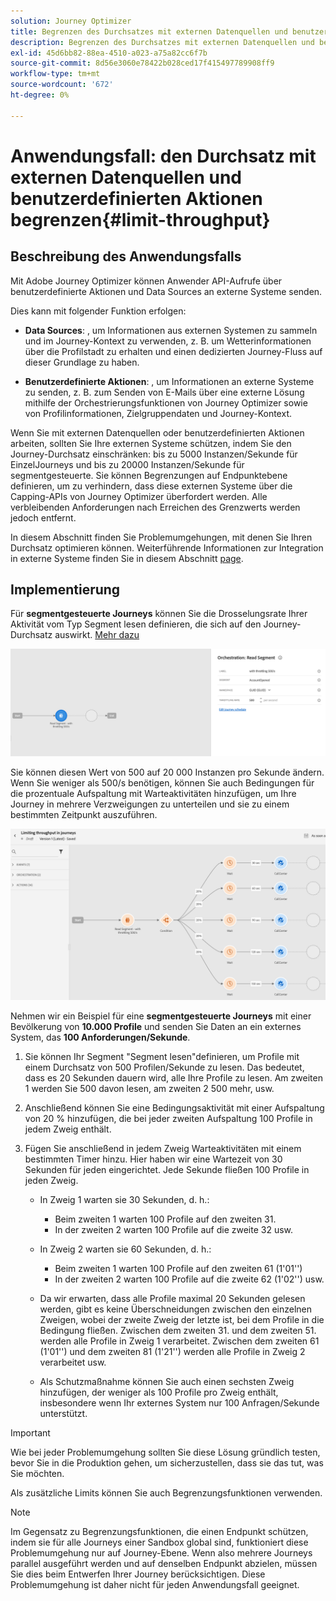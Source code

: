 ```yaml
---
solution: Journey Optimizer
title: Begrenzen des Durchsatzes mit externen Datenquellen und benutzerdefinierten Aktionen
description: Begrenzen des Durchsatzes mit externen Datenquellen und benutzerdefinierten Aktionen
exl-id: 45d6bb82-88ea-4510-a023-a75a82cc6f7b
source-git-commit: 8d56e3060e78422b028ced17f415497789908ff9
workflow-type: tm+mt
source-wordcount: '672'
ht-degree: 0%

---
```


# Anwendungsfall: den Durchsatz mit externen Datenquellen und benutzerdefinierten Aktionen begrenzen{#limit-throughput}

## Beschreibung des Anwendungsfalls

Mit Adobe Journey Optimizer können Anwender API-Aufrufe über benutzerdefinierte Aktionen und Data Sources an externe Systeme senden.

Dies kann mit folgender Funktion erfolgen:

* **Data Sources**: , um Informationen aus externen Systemen zu sammeln und im Journey-Kontext zu verwenden, z. B. um Wetterinformationen über die Profilstadt zu erhalten und einen dedizierten Journey-Fluss auf dieser Grundlage zu haben.

* **Benutzerdefinierte Aktionen**: , um Informationen an externe Systeme zu senden, z. B. zum Senden von E-Mails über eine externe Lösung mithilfe der Orchestrierungsfunktionen von Journey Optimizer sowie von Profilinformationen, Zielgruppendaten und Journey-Kontext.

Wenn Sie mit externen Datenquellen oder benutzerdefinierten Aktionen arbeiten, sollten Sie Ihre externen Systeme schützen, indem Sie den Journey-Durchsatz einschränken: bis zu 5000 Instanzen/Sekunde für EinzelJourneys und bis zu 20000 Instanzen/Sekunde für segmentgesteuerte. Sie können Begrenzungen auf Endpunktebene definieren, um zu verhindern, dass diese externen Systeme über die Capping-APIs von Journey Optimizer überfordert werden. Alle verbleibenden Anforderungen nach Erreichen des Grenzwerts werden jedoch entfernt.

In diesem Abschnitt finden Sie Problemumgehungen, mit denen Sie Ihren Durchsatz optimieren können. Weiterführende Informationen zur Integration in externe Systeme finden Sie in diesem Abschnitt [page](../configuration/external-systems.md).

## Implementierung

Für **segmentgesteuerte Journeys** können Sie die Drosselungsrate Ihrer Aktivität vom Typ Segment lesen definieren, die sich auf den Journey-Durchsatz auswirkt.  [Mehr dazu](../building-journeys/read-segment.md)

![](assets/limit-throughput-1.png)

Sie können diesen Wert von 500 auf 20 000 Instanzen pro Sekunde ändern. Wenn Sie weniger als 500/s benötigen, können Sie auch Bedingungen für die prozentuale Aufspaltung mit Warteaktivitäten hinzufügen, um Ihre Journey in mehrere Verzweigungen zu unterteilen und sie zu einem bestimmten Zeitpunkt auszuführen.

![](assets/limit-throughput-2.png)

Nehmen wir ein Beispiel für eine **segmentgesteuerte Journeys** mit einer Bevölkerung von **10.000 Profile** und senden Sie Daten an ein externes System, das **100 Anforderungen/Sekunde**.

1. Sie können Ihr Segment &quot;Segment lesen&quot;definieren, um Profile mit einem Durchsatz von 500 Profilen/Sekunde zu lesen. Das bedeutet, dass es 20 Sekunden dauern wird, alle Ihre Profile zu lesen. Am zweiten 1 werden Sie 500 davon lesen, am zweiten 2 500 mehr, usw.

1. Anschließend können Sie eine Bedingungsaktivität mit einer Aufspaltung von 20 % hinzufügen, die bei jeder zweiten Aufspaltung 100 Profile in jedem Zweig enthält.

1. Fügen Sie anschließend in jedem Zweig Warteaktivitäten mit einem bestimmten Timer hinzu. Hier haben wir eine Wartezeit von 30 Sekunden für jeden eingerichtet. Jede Sekunde fließen 100 Profile in jeden Zweig.

   * In Zweig 1 warten sie 30 Sekunden, d. h.:
      * Beim zweiten 1 warten 100 Profile auf den zweiten 31.
      * In der zweiten 2 warten 100 Profile auf die zweite 32 usw.
   * In Zweig 2 warten sie 60 Sekunden, d. h.:
      * Beim zweiten 1 warten 100 Profile auf den zweiten 61 (1&#39;01&#39;&#39;)
      * In der zweiten 2 warten 100 Profile auf die zweite 62 (1&#39;02&#39;&#39;) usw.
   * Da wir erwarten, dass alle Profile maximal 20 Sekunden gelesen werden, gibt es keine Überschneidungen zwischen den einzelnen Zweigen, wobei der zweite Zweig der letzte ist, bei dem Profile in die Bedingung fließen. Zwischen dem zweiten 31. und dem zweiten 51. werden alle Profile in Zweig 1 verarbeitet. Zwischen dem zweiten 61 (1&#39;01&#39;&#39;) und dem zweiten 81 (1&#39;21&#39;&#39;) werden alle Profile in Zweig 2 verarbeitet usw.

   * Als Schutzmaßnahme können Sie auch einen sechsten Zweig hinzufügen, der weniger als 100 Profile pro Zweig enthält, insbesondere wenn Ihr externes System nur 100 Anfragen/Sekunde unterstützt.



>[!IMPORTANT]
>
>Wie bei jeder Problemumgehung sollten Sie diese Lösung gründlich testen, bevor Sie in die Produktion gehen, um sicherzustellen, dass sie das tut, was Sie möchten.

Als zusätzliche Limits können Sie auch Begrenzungsfunktionen verwenden.

>[!NOTE]
>
>Im Gegensatz zu Begrenzungsfunktionen, die einen Endpunkt schützen, indem sie für alle Journeys einer Sandbox global sind, funktioniert diese Problemumgehung nur auf Journey-Ebene. Wenn also mehrere Journeys parallel ausgeführt werden und auf denselben Endpunkt abzielen, müssen Sie dies beim Entwerfen Ihrer Journey berücksichtigen. Diese Problemumgehung ist daher nicht für jeden Anwendungsfall geeignet.
